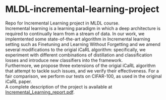 # MLDL-incremental-learning-project
Repo for Incremental Learning project in MLDL course.\
Incremental learning is a learning paradigm in which a deep architecture is required to continually learn from a stream of data.
In our work, we implemtented some state-of-the-art algorithm in Incremental learning setting such as Finetuning and Learning Without Forgetting and we amend several modifications to the origial iCaRL algorithm: specifically, we experiment with different combinations of distillation and classification losses and introduce new classifiers into the framework.\
Furthermore, we propose three extensions of the origial iCaRL algorithm that attempt to tackle such issues, and we verify their effectiveness. For a fair comparison, we perform our tests on CIFAR-100, as used in the original iCaRL paper.\
A complete description of the project is available at [Incremental_Learning_report.pdf](https://github.com/irenebenedetto/MLDL-incremental-learning-project/blob/master/Incremental_Learning_report.pdf).
